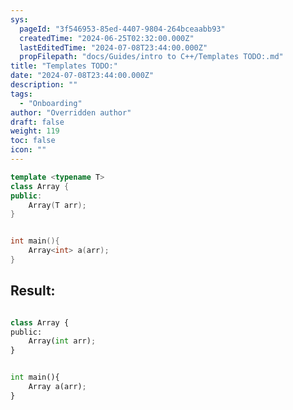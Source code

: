```yaml
---
sys:
  pageId: "3f546953-85ed-4407-9804-264bceaabb93"
  createdTime: "2024-06-25T02:32:00.000Z"
  lastEditedTime: "2024-07-08T23:44:00.000Z"
  propFilepath: "docs/Guides/intro to C++/Templates TODO:.md"
title: "Templates TODO:"
date: "2024-07-08T23:44:00.000Z"
description: ""
tags:
  - "Onboarding"
author: "Overridden author"
draft: false
weight: 119
toc: false
icon: ""
---
```


```cpp
template <typename T>
class Array {
public:
    Array(T arr);
}


int main(){
    Array<int> a(arr);
}
```

## Result:

```python

class Array {
public:
    Array(int arr);
}


int main(){
    Array a(arr);
}
```
